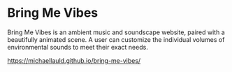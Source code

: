 # Bring Me Vibes
Bring Me Vibes is an ambient music and soundscape website, paired with a beautifully animated scene. A user can customize the individual volumes of environmental sounds to meet their exact needs. 

https://michaellauld.github.io/bring-me-vibes/
